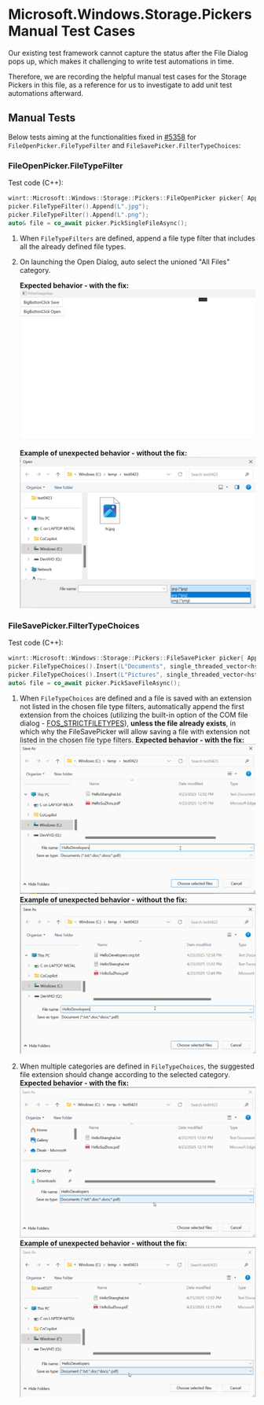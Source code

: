 Microsoft.Windows.Storage.Pickers Manual Test Cases
===

Our existing test framework cannot capture the status after the File Dialog pops up, which makes it 
challenging to write test automations in time.

Therefore, we are recording the helpful manual test cases for the Storage Pickers in this file,
as a reference for us to investigate to add unit test automations afterward.

## Manual Tests
Below tests aiming at the functionalities fixed in [#5358](https://github.com/microsoft/WindowsAppSDK/pull/5358) for `FileOpenPicker.FileTypeFilter` and 
`FileSavePicker.FilterTypeChoices`:

### FileOpenPicker.FileTypeFilter
Test code (C++):
```C++
winrt::Microsoft::Windows::Storage::Pickers::FileOpenPicker picker{ AppWindow().Id() };
picker.FileTypeFilter().Append(L".jpg");
picker.FileTypeFilter().Append(L".png");
auto& file = co_await picker.PickSingleFileAsync();
```
1. When `FileTypeFilters` are defined, append a file type filter that includes all the already 
   defined file types.
2. On launching the Open Dialog, auto select the unioned "All Files" category.

    **Expected behavior - with the fix:**
    ![add-unioned-auto-select](./media/add-unioned-auto-select.gif)

    **Example of unexpected behavior - without the fix:**
    ![image](./media/no-unioned-type-before-fix.png)

    
### FileSavePicker.FilterTypeChoices
Test code (C++):
```C++
winrt::Microsoft::Windows::Storage::Pickers::FileSavePicker picker{ AppWindow().Id() };
picker.FileTypeChoices().Insert(L"Documents", single_threaded_vector<hstring>({ L".txt", L".doc", L".docx", L".pdf"}));
picker.FileTypeChoices().Insert(L"Pictures", single_threaded_vector<hstring>({ L".jpg", L"jpeg", L".png", L".bmp"}));
auto& file = co_await picker.PickSaveFileAsync();
```

1. When `FileTypeChoices` are defined and a file is saved with an extension not listed in the chosen 
   file type filters, automatically append the first extension from the choices (utilizing the 
   built-in option of the COM file dialog - [FOS_STRICTFILETYPES](https://learn.microsoft.com/en-us/previous-versions/bb775856(v=vs.85))), 
   **unless the file already exists**, in which why the FileSavePicker will allow saving a file with 
   extension not listed in the chosen file type filters.
    **Expected behavior - with the fix:**
    ![force-known-extensions](./media/force-known-extensions.gif)
    **Example of unexpected behavior - without the fix:**
    ![force-known-extensions-beforefix](./media/force-known-extensions-beforefix.gif)

2. When multiple categories are defined in `FileTypeChoices`, the suggested file extension should 
   change according to the selected category.
    **Expected behavior - with the fix:**
    ![alter-extension-with-choices](./media/alter-extension-with-choices.gif)
    **Example of unexpected behavior - without the fix:**
    ![alter-extension-with-choices-beforefix](./media/alter-extension-with-choices-beforefix.gif)



